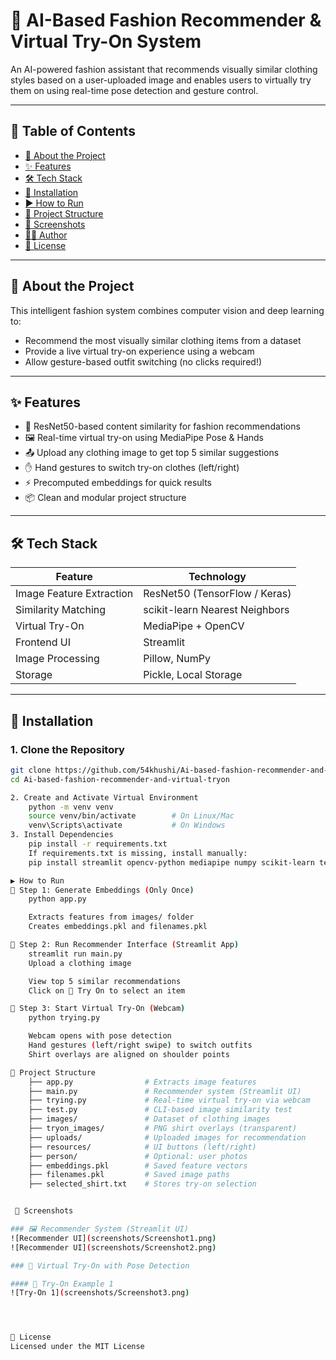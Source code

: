 
# 👗 AI-Based Fashion Recommender & Virtual Try-On System

An AI-powered fashion assistant that recommends visually similar clothing styles based on a user-uploaded image and enables users to virtually try them on using real-time pose detection and gesture control.

---

## 📌 Table of Contents

- [📖 About the Project](#about-the-project)  
- [✨ Features](#features)  
- [🛠 Tech Stack](#tech-stack)  
- [🚀 Installation](#installation)  
- [▶️ How to Run](#how-to-run)  
- [📁 Project Structure](#project-structure)  
- [📸 Screenshots](#screenshots)  
- [👩‍💻 Author](#author)  
- [📄 License](#license)

---

## 📖 About the Project

This intelligent fashion system combines computer vision and deep learning to:
- Recommend the most visually similar clothing items from a dataset
- Provide a live virtual try-on experience using a webcam
- Allow gesture-based outfit switching (no clicks required!)

---

## ✨ Features

- 🧠 ResNet50-based content similarity for fashion recommendations  
- 🖼 Real-time virtual try-on using MediaPipe Pose & Hands  
- 📤 Upload any clothing image to get top 5 similar suggestions  
- ✋ Hand gestures to switch try-on clothes (left/right)  
- ⚡ Precomputed embeddings for quick results  
- 📦 Clean and modular project structure  

---

## 🛠 Tech Stack

| Feature                  | Technology                        |
|--------------------------|------------------------------------|
| Image Feature Extraction | ResNet50 (TensorFlow / Keras)     |
| Similarity Matching      | scikit-learn Nearest Neighbors     |
| Virtual Try-On           | MediaPipe + OpenCV                 |
| Frontend UI              | Streamlit                          |
| Image Processing         | Pillow, NumPy                      |
| Storage                  | Pickle, Local Storage              |

---

## 🚀 Installation

### 1. Clone the Repository

```bash
git clone https://github.com/54khushi/Ai-based-fashion-recommender-and-virtual-tryon
cd Ai-based-fashion-recommender-and-virtual-tryon

2. Create and Activate Virtual Environment
    python -m venv venv
    source venv/bin/activate        # On Linux/Mac
    venv\Scripts\activate           # On Windows
3. Install Dependencies
    pip install -r requirements.txt
    If requirements.txt is missing, install manually:
    pip install streamlit opencv-python mediapipe numpy scikit-learn tensorflow pillow tqdm

▶️ How to Run
🔹 Step 1: Generate Embeddings (Only Once)
    python app.py

    Extracts features from images/ folder
    Creates embeddings.pkl and filenames.pkl

🔹 Step 2: Run Recommender Interface (Streamlit App)
    streamlit run main.py
    Upload a clothing image

    View top 5 similar recommendations
    Click on 👚 Try On to select an item

🔹 Step 3: Start Virtual Try-On (Webcam)
    python trying.py

    Webcam opens with pose detection
    Hand gestures (left/right swipe) to switch outfits
    Shirt overlays are aligned on shoulder points   

📁 Project Structure
    ├── app.py                # Extracts image features
    ├── main.py               # Recommender system (Streamlit UI)
    ├── trying.py             # Real-time virtual try-on via webcam
    ├── test.py               # CLI-based image similarity test
    ├── images/               # Dataset of clothing images
    ├── tryon_images/         # PNG shirt overlays (transparent)
    ├── uploads/              # Uploaded images for recommendation
    ├── resources/            # UI buttons (left/right)
    ├── person/               # Optional: user photos
    ├── embeddings.pkl        # Saved feature vectors
    ├── filenames.pkl         # Saved image paths
    ├── selected_shirt.txt    # Stores try-on selection


 📸 Screenshots

### 🖼️ Recommender System (Streamlit UI)
![Recommender UI](screenshots/Screenshot1.png)
![Recommender UI](screenshots/Screenshot2.png)

### 👚 Virtual Try-On with Pose Detection

#### 📸 Try-On Example 1
![Try-On 1](screenshots/Screenshot3.png)




📄 License
Licensed under the MIT License
